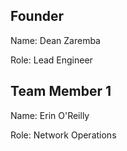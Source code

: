 ## Founder

Name: Dean Zaremba

Role: Lead Engineer

## Team Member 1

Name: Erin O'Reilly

Role: Network Operations




